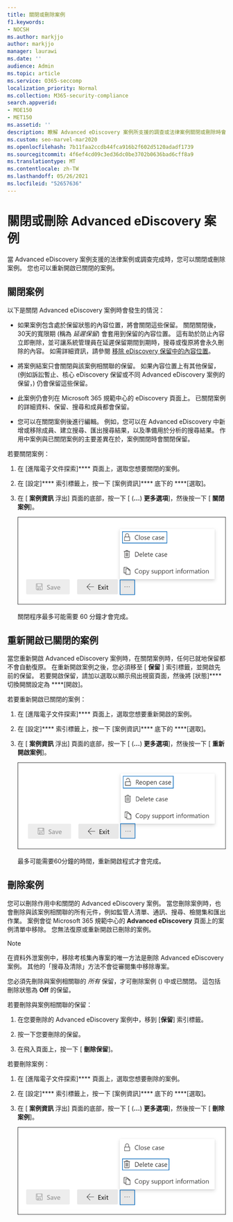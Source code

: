 ```yaml
---
title: 關閉或刪除案例
f1.keywords:
- NOCSH
ms.author: markjjo
author: markjjo
manager: laurawi
ms.date: ''
audience: Admin
ms.topic: article
ms.service: O365-seccomp
localization_priority: Normal
ms.collection: M365-security-compliance
search.appverid:
- MOE150
- MET150
ms.assetid: ''
description: 瞭解 Advanced eDiscovery 案例所支援的調查或法律案例關閉或刪除時會發生什麼情況。
ms.custom: seo-marvel-mar2020
ms.openlocfilehash: 7b11faa2ccdb44fca916b2f602d5120adadf1739
ms.sourcegitcommit: 4f6ef4cd09c3ed36dc0be3702b0636bad6cff8a9
ms.translationtype: MT
ms.contentlocale: zh-TW
ms.lasthandoff: 05/26/2021
ms.locfileid: "52657636"
---
```

# <a name="close-or-delete-an-advanced-ediscovery-case"></a>關閉或刪除 Advanced eDiscovery 案例

當 Advanced eDiscovery 案例支援的法律案例或調查完成時，您可以關閉或刪除案例。 您也可以重新開啟已關閉的案例。

## <a name="close-a-case"></a>關閉案例

以下是關閉 Advanced eDiscovery 案例時會發生的情況：

- 如果案例包含處於保留狀態的內容位置，將會關閉這些保留。 關閉關閉後，30天的寬限期 (稱為 *延遲保留*) 會套用到保留的內容位置。 這有助於防止內容立即刪除，並可讓系統管理員在延遲保留期間到期時，搜尋或復原將會永久刪除的內容。 如需詳細資訊，請參閱 [移除 eDiscovery 保留中的內容位置](create-ediscovery-holds.md#removing-content-locations-from-an-ediscovery-hold)。

- 將案例結案只會關閉與該案例相關聯的保留。 如果內容位置上有其他保留， (例如訴訟暫止、核心 eDiscovery 保留或不同 Advanced eDiscovery 案例的保留，) 仍會保留這些保留。

- 此案例仍會列在 Microsoft 365 規範中心的 eDiscovery 頁面上。 已關閉案例的詳細資料、保留、搜尋和成員都會保留。

- 您可以在關閉案例後進行編輯。 例如，您可以在 Advanced eDiscovery 中新增或移除成員、建立搜尋、匯出搜尋結果，以及準備用於分析的搜尋結果。 作用中案例與已關閉案例的主要差異在於，案例關閉時會關閉保留。

若要關閉案例：

1. 在 [進階電子文件探索]**** 頁面上，選取您想要關閉的案例。

2. 在 [設定]**** 索引標籤上，按一下 [案例資訊]**** 底下的 ****[選取]。

3. 在 [ **案例資訊** 浮出] 頁面的底部，按一下 [ (**...**) **更多選項**]，然後按一下 [ **關閉案例**]。

   ![以關閉 Advanced eDiscovery 案例的 [其他選項] 功能表中的選項](..\Media\CloseAdvancedeDiscoveryCase.png)

   關閉程序最多可能需要 60 分鐘才會完成。

## <a name="reopen-a-closed-case"></a>重新開啟已關閉的案例

當您重新開啟 Advanced eDiscovery 案例時，在關閉案例時，任何已就地保留都不會自動復原。 在重新開啟案例之後，您必須移至 [ **保留** ] 索引標籤，並開啟先前的保留。 若要開啟保留，請加以選取以顯示飛出視窗頁面，然後將 [狀態]**** 切換開關設定為 ****[開啟]。

若要重新開啟已關閉的案例：

1. 在 [進階電子文件探索]**** 頁面上，選取您想要重新開啟的案例。

2. 在 [設定]**** 索引標籤上，按一下 [案例資訊]**** 底下的 ****[選取]。

3. 在 [ **案例資訊** 浮出] 頁面的底部，按一下 [ (**...**) **更多選項**]，然後按一下 [ **重新開啟案例**]。

   ![可重新開啟 Advanced eDiscovery 案例的 [其他選項] 功能表中的選項](..\Media\ReopenAdvancedeDiscoveryCase.png)

   最多可能需要60分鐘的時間，重新開啟程式才會完成。

## <a name="delete-a-case"></a>刪除案例

您可以刪除作用中和關閉的 Advanced eDiscovery 案例。 當您刪除案例時，也會刪除與該案例相關聯的所有元件，例如監管人清單、通訊、搜尋、檢閱集和匯出作業。 案例會從 Microsoft 365 規範中心的 **Advanced eDiscovery** 頁面上的案例清單中移除。 您無法復原或重新開啟已刪除的案例。

> [!NOTE]
> 在資料外泄案例中，移除考核集內專案的唯一方法是刪除 Advanced eDiscovery 案例。 其他的「搜尋及清除」方法不會從審閱集中移除專案。

您必須先刪除與案例相關聯的 *所有* 保留，才可刪除案例 () 中或已關閉。 這包括刪除狀態為 **Off** 的保留。

若要刪除與案例相關聯的保留：

1. 在您要刪除的 Advanced eDiscovery 案例中，移到 [**保留**] 索引標籤。

2. 按一下您要刪除的保留。

3. 在飛入頁面上，按一下 [ **刪除保留**]。

若要刪除案例：

1. 在 [進階電子文件探索]**** 頁面上，選取您想要刪除的案例。

2. 在 [設定]**** 索引標籤上，按一下 [案例資訊]**** 底下的 ****[選取]。

3. 在 [ **案例資訊** 浮出] 頁面的底部，按一下 [ (**...**) **更多選項**]，然後按一下 [ **刪除案例**]。

   ![可刪除 Advanced eDiscovery 案例的 [其他選項] 功能表中的選項](..\Media\DeleteAdvancedeDiscoveryCase.png)
